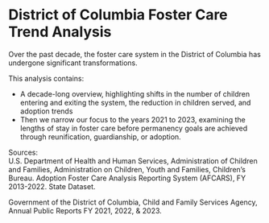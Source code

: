 # District of Columbia Foster Care Trend Analysis

Over the past decade, the foster care system in the District of Columbia has
undergone significant transformations. 

This analysis contains:
* A decade-long overview, highlighting shifts in the number of children
entering and exiting the system, the reduction in children served, and adoption trends
* Then we narrow our focus to the years 2021 to 2023, examining the lengths of stay in foster care before
permanency goals are achieved through reunification, guardianship, or adoption.

Sources:
<br>U.S. Department of Health and Human Services, Administration of Children and Families, Administration on Children, Youth and
Families, Children’s Bureau. Adoption Foster Care Analysis Reporting System (AFCARS), FY 2013-2022. State Dataset.

Government of the District of Columbia, Child and Family Services Agency, Annual Public Reports FY 2021, 2022, & 2023.
